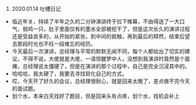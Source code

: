 1. 2020.01.14 吐槽日记

- 临近年关，持续了半年之久的二分钟演讲终于拉下帷幕，不由得送了一大口气，弱鸡一只，肚子里面仅有的墨水全部被挖干了，但是这次长久的演讲过程还是受益良多的，从开始的紧张，到中间的抵触，再到最后的释然，结束后望去那段时光也不枉一段难忘的经历。
- 今天最后一次演讲，总经理与平常的默默无闻不同，每个人都给出了切实的建议，不得不说，大佬就是大佬，一语惊醒梦中人，没想到我演讲时竟然是个面瘫，总经理说太僵硬了，但是在演讲的那个过程中，自己是完全沉浸其中的。
- 哈哈哈，我太硬了，我要去寻找软化自己的方式。
- 哎，今天开了好久的会议，总经理很耐心，就是回来太晚了，差点做不完今天的面试题。
- 划个水，本来白天找好了题目，但是回来头有点疼，划个水，找机会补上
